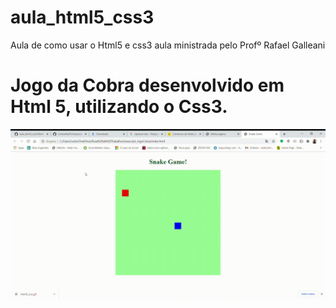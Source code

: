 # aula_html5_css3
Aula de como usar o Html5 e css3
aula ministrada pelo Profº  Rafael Galleani



# Jogo da Cobra desenvolvido em Html 5, utilizando o Css3.
![JogoCobraJs](https://github.com/CarlosAlexFO/Javascript_JogoCobra/blob/master/JogoCobraJs.gif)
